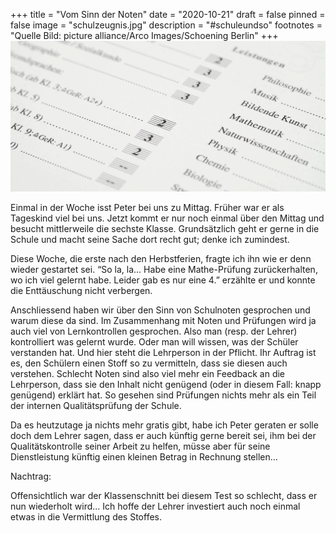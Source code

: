 +++
title = "Vom Sinn der Noten"
date = "2020-10-21"
draft = false
pinned = false
image = "schulzeugnis.jpg"
description = "#schuleundso"
footnotes = "Quelle Bild: picture alliance/Arco Images/Schoening Berlin"
+++
![](schulzeugnis.jpg)



Einmal in der Woche isst Peter bei uns zu Mittag. Früher war er als Tageskind viel bei uns. Jetzt kommt er nur noch einmal über den Mittag und besucht mittlerweile die sechste Klasse. Grundsätzlich geht er gerne in die Schule und macht seine Sache dort recht gut; denke ich zumindest. 

Diese Woche, die erste nach den Herbstferien, fragte ich ihn wie er denn wieder gestartet sei. “So la, la… Habe eine Mathe-Prüfung zurückerhalten, wo ich viel gelernt habe. Leider gab es nur eine 4.” erzählte er und konnte die Enttäuschung nicht verbergen. 

Anschliessend haben wir über den Sinn von Schulnoten gesprochen und warum diese da sind. Im Zusammenhang mit Noten und Prüfungen wird ja auch viel von Lernkontrollen gesprochen. Also man (resp. der Lehrer) kontrolliert was gelernt wurde. Oder man will wissen, was der Schüler verstanden hat. Und hier steht die Lehrperson in der Pflicht. Ihr Auftrag ist es, den Schülern einen Stoff so zu vermitteln, dass sie diesen auch verstehen. Schlecht Noten sind also viel mehr ein Feedback an die Lehrperson, dass sie den Inhalt nicht genügend (oder in diesem Fall: knapp genügend) erklärt hat. So gesehen sind Prüfungen nichts mehr als ein Teil der internen Qualitätsprüfung der Schule. 

Da es heutzutage ja nichts mehr gratis gibt, habe ich Peter geraten er solle doch dem Lehrer sagen, dass er auch künftig gerne bereit sei, ihm bei der Qualitätskontrolle seiner Arbeit zu helfen, müsse aber für seine Dienstleistung künftig einen kleinen Betrag in Rechnung stellen…

Nachtrag:

Offensichtlich war der Klassenschnitt bei diesem Test so schlecht, dass er nun wiederholt wird… Ich hoffe der Lehrer investiert auch noch einmal etwas in die Vermittlung des Stoffes.